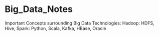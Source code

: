 # Big_Data_Notes

Important Concepts surrounding Big Data Technologies:
Hadoop: HDFS, Hive,
Spark: Python, Scala,
Kafka,
HBase,
Oracle
